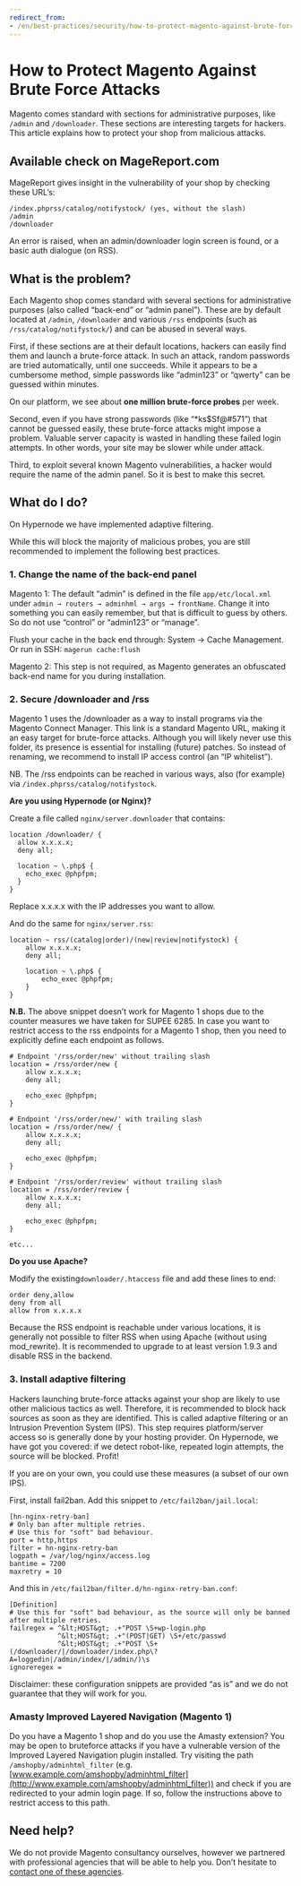 ```yaml
---
redirect_from:
- /en/best-practices/security/how-to-protect-magento-against-brute-force-attacks/
---
```


<!-- source: https://support.hypernode.com/en/best-practices/security/how-to-protect-magento-against-brute-force-attacks/ -->

# How to Protect Magento Against Brute Force Attacks

Magento comes standard with sections for administrative purposes, like `/admin` and `/downloader`. These sections are interesting targets for hackers. This article explains how to protect your shop from malicious attacks.

## Available check on MageReport.com

MageReport gives insight in the vulnerability of your shop by checking these URL’s:

```nginx
/index.phprss/catalog/notifystock/ (yes, without the slash)
/admin
/downloader
```

An error is raised, when an admin/downloader login screen is found, or a basic auth dialogue (on RSS).

## What is the problem?

Each Magento shop comes standard with several sections for administrative purposes (also called “back-end” or “admin panel”). These are by default located at `/admin`, `/downloader` and various `/rss` endpoints (such as `/rss/catalog/notifystock/`) and can be abused in several ways.

First, if these sections are at their default locations, hackers can easily find them and launch a brute-force attack. In such an attack, random passwords are tried automatically, until one succeeds. While it appears to be a cumbersome method, simple passwords like “admin123” or “qwerty” can be guessed within minutes.

On our platform, we see about **one million brute-force probes** per week.

Second, even if you have strong passwords (like “\*ks\$Sf@#571”) that cannot be guessed easily, these brute-force attacks might impose a problem. Valuable server capacity is wasted in handling these failed login attempts. In other words, your site may be slower while under attack.

Third, to exploit several known Magento vulnerabilities, a hacker would require the name of the admin panel. So it is best to make this secret.

## What do I do?

On Hypernode we have implemented adaptive filtering.

While this will block the majority of malicious probes, you are still recommended to implement the following best practices.

### 1. Change the name of the back-end panel

Magento 1: The default “admin” is defined in the file `app/etc/local.xml` under `admin → routers → adminhml → args → frontName`. Change it into something you can easily remember, but that is difficult to guess by others. So do not use “control” or “admin123” or “manage”.

Flush your cache in the back end through: System → Cache Management. Or run in SSH: `magerun cache:flush`

Magento 2: This step is not required, as Magento generates an obfuscated back-end name for you during installation.

### 2. Secure /downloader and /rss

Magento 1 uses the /downloader as a way to install programs via the Magento Connect Manager. This link is a standard Magento URL, making it an easy target for brute-force attacks. Although you will likely never use this folder, its presence is essential for installing (future) patches. So instead of renaming, we recommend to install IP access control (an “IP whitelist”).

NB. The /rss endpoints can be reached in various ways, also (for example) via `/index.phprss/catalog/notifystock`.

**Are you using Hypernode (or Nginx)?**

Create a file called `nginx/server.downloader` that contains:

```nginx
location /downloader/ {
  allow x.x.x.x;
  deny all;

  location ~ \.php$ {
    echo_exec @phpfpm;
  }
}
```

Replace x.x.x.x with the IP addresses you want to allow.

And do the same for `nginx/server.rss`:

```nginx
location ~ rss/(catalog|order)/(new|review|notifystock) {
    allow x.x.x.x;
    deny all;

    location ~ \.php$ {
        echo_exec @phpfpm;
    }
}
```

**N.B.** The above snippet doesn’t work for Magento 1 shops due to the counter measures we have taken for SUPEE 6285. In case you want to restrict access to the rss endpoints for a Magento 1 shop, then you need to explicitly define each endpoint as follows.

```nginx
# Endpoint '/rss/order/new' without trailing slash
location = /rss/order/new {
    allow x.x.x.x;
    deny all;

    echo_exec @phpfpm;
}

# Endpoint '/rss/order/new/' with trailing slash
location = /rss/order/new/ {
    allow x.x.x.x;
    deny all;

    echo_exec @phpfpm;
}

# Endpoint '/rss/order/review' without trailing slash
location = /rss/order/review {
    allow x.x.x.x;
    deny all;

    echo_exec @phpfpm;
}

etc...
```

**Do you use Apache?**

Modify the existing`downloader/.htaccess` file and add these lines to end:

```nginx
order deny,allow
deny from all
allow from x.x.x.x
```

Because the RSS endpoint is reachable under various locations, it is generally not possible to filter RSS when using Apache (without using mod_rewrite). It is recommended to upgrade to at least version 1.9.3 and disable RSS in the backend.

### 3. Install adaptive filtering

Hackers launching brute-force attacks against your shop are likely to use other malicious tactics as well. Therefore, it is recommended to block hack sources as soon as they are identified. This is called adaptive filtering or an Intrusion Prevention System (IPS). This step requires platform/server access so is generally done by your hosting provider. On Hypernode, we have got you covered: if we detect robot-like, repeated login attempts, the source will be blocked. Profit!

If you are on your own, you could use these measures (a subset of our own IPS).

First, install fail2ban. Add this snippet to `/etc/fail2ban/jail.local`:

```nginx
[hn-nginx-retry-ban]
# Only ban after multiple retries.
# Use this for "soft" bad behaviour.
port = http,https
filter = hn-nginx-retry-ban
logpath = /var/log/nginx/access.log
bantime = 7200
maxretry = 10
```

And this in `/etc/fail2ban/filter.d/hn-nginx-retry-ban.conf`:

```nginx
[Definition]
# Use this for "soft" bad behaviour, as the source will only be banned after multiple retries.
failregex = ^&lt;HOST&gt; .+"POST \S+wp-login.php
            ^&lt;HOST&gt; .+"(POST|GET) \S+/etc/passwd
            ^&lt;HOST&gt; .+"POST \S+(/downloader/|/downloader/index.php\?A=loggedin|/admin/index/|/admin/)\s
ignoreregex =
```

Disclaimer: these configuration snippets are provided “as is” and we do not guarantee that they will work for you.

### Amasty Improved Layered Navigation (Magento 1)

Do you have a Magento 1 shop and do you use the Amasty extension? You may be open to bruteforce attacks if you have a vulnerable version of the Improved Layered Navigation plugin installed. Try visiting the path `/amshopby/adminhtml_filter` (e.g. [www.example.com/amshopby/adminhtml_filter](http://www.example.com/amshopby/adminhtml_filter)) and check if you are redirected to your admin login page. If so, follow the instructions above to restrict access to this path.

## Need help?

We do not provide Magento consultancy ourselves, however we partnered with professional agencies that will be able to help you. Don’t hesitate to [contact one of these agencies](https://www.magereport.com/page/support).
